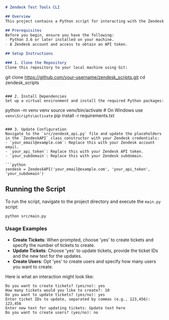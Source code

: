 
```markdown
# Zendesk Test Tools CLI 

## Overview
This project contains a Python script for interacting with the Zendesk API. It enables the creation and updating of tickets and users in Zendesk based on user input. The script uses token-based authentication to securely access the Zendesk API.

## Prerequisites
Before you begin, ensure you have the following:
- Python 3.6 or later installed on your machine.
- A Zendesk account and access to obtain an API token.

## Setup Instructions

### 1. Clone the Repository
Clone this repository to your local machine using Git:
```
git clone https://github.com/your-username/zendesk_scripts.git
cd zendesk_scripts
```

### 2. Install Dependencies
Set up a virtual environment and install the required Python packages:
```
python -m venv venv
source venv/bin/activate  # On Windows use `venv\Scripts\activate`
pip install -r requirements.txt
```

### 3. Update Configuration
Navigate to the `src/zendesk_api.py` file and update the placeholders in the `ZendeskAPI` class constructor with your Zendesk credentials:
- `your_email@example.com`: Replace this with your Zendesk account email.
- `your_api_token`: Replace this with your Zendesk API token.
- `your_subdomain`: Replace this with your Zendesk subdomain.

```python
zendesk = ZendeskAPI('your_email@example.com', 'your_api_token', 'your_subdomain')
```

## Running the Script

To run the script, navigate to the project directory and execute the `main.py` script:
```
python src/main.py
```

### Usage Examples

- **Create Tickets**: When prompted, choose 'yes' to create tickets and specify the number of tickets to create.
- **Update Tickets**: Choose 'yes' to update tickets, provide the ticket IDs and the new text for the updates.
- **Create Users**: Opt 'yes' to create users and specify how many users you want to create.

Here is what an interaction might look like:
```
Do you want to create tickets? (yes/no): yes
How many tickets would you like to create?: 10
Do you want to update tickets? (yes/no): yes
Enter ticket IDs to update, separated by commas (e.g., 123,456): 123,456
Enter new text for updating tickets: Update text here
Do you want to create users? (yes/no): no
```
```
